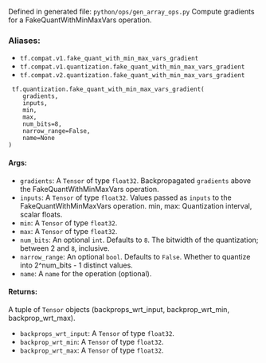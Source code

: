 Defined in generated file: `python/ops/gen_array_ops.py`
Compute gradients for a FakeQuantWithMinMaxVars operation.
### Aliases:
- `tf.compat.v1.fake_quant_with_min_max_vars_gradient`
- `tf.compat.v1.quantization.fake_quant_with_min_max_vars_gradient`
- `tf.compat.v2.quantization.fake_quant_with_min_max_vars_gradient`

```
 tf.quantization.fake_quant_with_min_max_vars_gradient(
    gradients,
    inputs,
    min,
    max,
    num_bits=8,
    narrow_range=False,
    name=None
)
```
#### Args:
- `gradients`: A `Tensor` of type `float32`. Backpropagated `gradients` above the FakeQuantWithMinMaxVars operation.
- `inputs`: A `Tensor` of type `float32`. Values passed as `inputs` to the FakeQuantWithMinMaxVars operation. min, max: Quantization interval, scalar floats.
- `min`: A `Tensor` of type `float32`.
- `max`: A `Tensor` of type `float32`.
- `num_bits`: An optional `int`. Defaults to `8`. The bitwidth of the quantization; between 2 and `8`, inclusive.
- `narrow_range`: An optional `bool`. Defaults to `False`. Whether to quantize into 2^num_bits - 1 distinct values.
- `name`: A `name` for the operation (optional).
#### Returns:
A tuple of `Tensor` objects (backprops_wrt_input, backprop_wrt_min, backprop_wrt_max).
- `backprops_wrt_input`: A `Tensor` of type `float32`.
- `backprop_wrt_min`: A `Tensor` of type `float32`.
- `backprop_wrt_max`: A `Tensor` of type `float32`.

